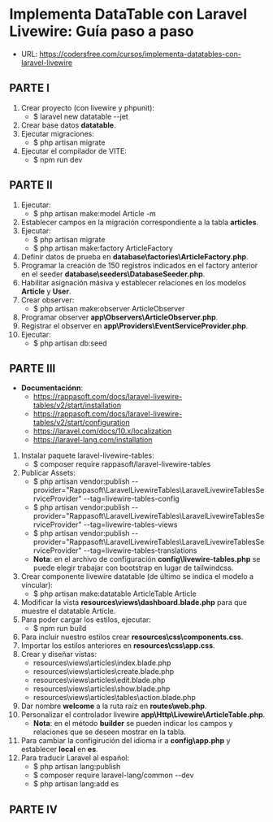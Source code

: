 # Implementa DataTable con Laravel Livewire: Guía paso a paso
+ URL: https://codersfree.com/cursos/implementa-datatables-con-laravel-livewire

## PARTE I
1. Crear proyecto (con livewire y phpunit):
    + $ laravel new datatable --jet
2. Crear base datos **datatable**.
3. Ejecutar migraciones:
    + $ php artisan migrate
4. Ejecutar el compilador de VITE:
    + $ npm run dev

## PARTE II
1. Ejecutar:
    + $ php artisan make:model Article -m
2. Establecer campos en la migración correspondiente a la tabla **articles**.
3. Ejecutar:
    + $ php artisan migrate
    + $ php artisan make:factory ArticleFactory
4. Definir datos de prueba en **database\factories\ArticleFactory.php**.
5. Programar la creación de 150 registros indicados en el factory anterior en el seeder **database\seeders\DatabaseSeeder.php**.
6. Habilitar asignación másiva y establecer relaciones en los modelos **Article** y **User**.
7. Crear observer:
    + $ php artisan make:observer ArticleObserver
8. Programar observer **app\Observers\ArticleObserver.php**.
9. Registrar el observer en **app\Providers\EventServiceProvider.php**.
10. Ejecutar:
    + $ php artisan db:seed

## PARTE III
+ **Documentaciónn**: 
    + https://rappasoft.com/docs/laravel-livewire-tables/v2/start/installation
    + https://rappasoft.com/docs/laravel-livewire-tables/v2/start/configuration
    + https://laravel.com/docs/10.x/localization
    + https://laravel-lang.com/installation
1. Instalar paquete laravel-livewire-tables:
    + $ composer require rappasoft/laravel-livewire-tables
2. Publicar Assets:
    + $ php artisan vendor:publish --provider="Rappasoft\LaravelLivewireTables\LaravelLivewireTablesServiceProvider" --tag=livewire-tables-config
    + $ php artisan vendor:publish --provider="Rappasoft\LaravelLivewireTables\LaravelLivewireTablesServiceProvider" --tag=livewire-tables-views
    + $ php artisan vendor:publish --provider="Rappasoft\LaravelLivewireTables\LaravelLivewireTablesServiceProvider" --tag=livewire-tables-translations
    + **Nota**: en el archivo de configuración **config\livewire-tables.php** se puede elegir trabajar con bootstrap en lugar de tailwindcss.
3. Crear componente livewire datatable (de último se indica el modelo a víncular):
    + $ php artisan make:datatable ArticleTable Article
4. Modificar la vista **resources\views\dashboard.blade.php** para que muestre el datatable Article.
5. Para poder cargar los estilos, ejecutar:
    + $ npm run build
6. Para incluir nuestro estilos crear **resources\css\components.css**.
7. Importar los estilos anteriores en **resources\css\app.css**.
8. Crear y diseñar vistas:
    + resources\views\articles\index.blade.php
    + resources\views\articles\create.blade.php
    + resources\views\articles\edit.blade.php
    + resources\views\articles\show.blade.php
    + resources\views\articles\tables\action.blade.php
9.  Dar nombre **welcome** a la ruta raíz en **routes\web.php**.
10. Personalizar el controlador livewire **app\Http\Livewire\ArticleTable.php**.
    + **Nota**: en el método **builder** se pueden indicar los campos y relaciones que se deseen mostrar en la tabla.
11. Para cambiar la configirución del idioma ir a **config\app.php** y establecer **local** en **es**.
12. Para traducir Laravel al español:
    + $ php artisan lang:publish
    + $ composer require laravel-lang/common --dev
    + $ php artisan lang:add es

## PARTE IV


